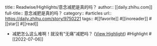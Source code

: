 title:: Readwise/Highlights/意念减肥是真的吗？
author:: [[daily.zhihu.com]]
full-title:: 意念减肥是真的吗？
category:: #articles
url:: https://daily.zhihu.com/story/9750221
tags:: #[[favorite]] #[[inoreader]] #[[star]] #[[read]]

- 减肥怎么这么难啊！就没有“无痛”减肥吗？ ([View Highlight](https://read.readwise.io/read/01g77ngsge4j4jcwfnke6z5jmf)) #Highlight #[[2022-07-06]]